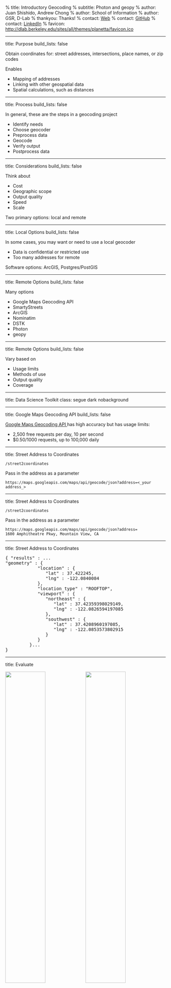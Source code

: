 % title: Introductory Geocoding
% subtitle: Photon and geopy
% author: Juan Shishido, Andrew Chong 
% author: School of Information
% author: GSR, D-Lab
% thankyou: Thanks!
% contact: <a href="http://people.ischool.berkeley.edu/~juanshishido/">Web</a>
% contact: <a href="https://github.com/juanshishido">GitHub</a>
% contact: <a href="http://www.linkedin.com/in/juanshishido/">LinkedIn</a>
% favicon: http://dlab.berkeley.edu/sites/all/themes/planetta/favicon.ico

---
title: Purpose
build_lists: false

Obtain coordinates for: street addresses, intersections, place names, or zip codes

Enables

- Mapping of addresses
- Linking with other geospatial data
- Spatial calculations, such as distances

---
title: Process
build_lists: false

In general, these are the steps in a geocoding project

- Identify needs
- Choose geocoder
- Preprocess data
- Geocode
- Verify output
- Postprocess data

---
title: Considerations
build_lists: false

Think about

- Cost
- Geographic scope
- Output quality
- Speed
- Scale

Two primary options: local and remote

---
title: Local Options
build_lists: false

In some cases, you may want or need to use a local geocoder

- Data is confidential or restricted use
- Too many addresses for remote

Software options: ArcGIS, Postgres/PostGIS

---
title: Remote Options
build_lists: false

Many options

- Google Maps Geocoding API
- SmartyStreets
- ArcGIS
- Nominatim
- DSTK
- Photon
- geopy

---
title: Remote Options
build_lists: false

Vary based on

- Usage limits
- Methods of use
- Output quality
- Coverage

---
title: Data Science Toolkit
class: segue dark nobackground

---
title: Google Maps Geocoding API 
build_lists: false

<a href="https://developers.google.com/maps/documentation/geocoding/intro" target="_blank">Google Maps Geocoding API </a> has high accuracy but has usage limits: 

- 2,500 free requests per day, 10 per second 
- $0.50/1000 requests, up to 100,000 daily 

---
title: Street Address to Coordinates

```/street2coordinates```

Pass in the address as a parameter

    https://maps.googleapis.com/maps/api/geocode/json?address=<_your address_>

---
title: Street Address to Coordinates

```/street2coordinates```

Pass in the address as a parameter

    https://maps.googleapis.com/maps/api/geocode/json?address=
    1600 Amphitheatre Pkwy, Mountain View, CA

---
title: Street Address to Coordinates

<pre class="prettyprint" data-lang="JSON">
{ "results" : ...
"geometry" : {
            "location" : {
               "lat" : 37.422245,
               "lng" : -122.0840084
            },
            "location_type" : "ROOFTOP",
            "viewport" : {
               "northeast" : {
                  "lat" : 37.42359398029149,
                  "lng" : -122.0826594197085
               },
               "southwest" : {
                  "lat" : 37.4208960197085,
                  "lng" : -122.0853573802915
               }
            }
         }...
}
</pre>

---
title: Evaluate

<img height=auto width=50% src="figures/google_hq_dstk_coords.png"><img height=auto width=50% src="figures/google_hq_address.png">

---
title: Try It
build_lists: false

    https://maps.googleapis.com/maps/api/geocode/json?address=<_your address_>

What happens when

- State is omitted
- Zip code is omitted
- Commas are removed
- Mix case

---
title: Photon
class: segue dark nobackground

---
title: Photon
build_lists: false

<a href="http://photon.komoot.de/" target="_blank">Photon</a> is free and open source

- Uses <a href="http://www.openstreetmap.org/" target="_blank">OpenStreetMap</a> data
- Worldwide coverage
- Multilingual search
- Typo tolerance
- Fast & scalable

However, "extensive usage will be throttled"

---
title: Photon API

Search

    photon.komoot.de/api/?q=berkeley

Limit number of results

    photon.komoot.de/api/?q=berkeley&limit=1

Preferred language

    photon.komoot.de/api/?q=berkeley&lang=fr

---
title: Photon API

Pass in the address as a parameter

    photon.komoot.de/api/?q=
    1600 Amphitheatre Pkwy, Mountain View, CA


---
title: Photon API

<pre class="prettyprint" data-lang="JSON">
{"features": [{
  "properties": {
    "osm_key":"office",
    "street":"Amphitheatre Parkway",
    "name":"Google Headquaters",
    "osm_id":2192620021,
    "osm_type":"N",
    "osm_value":"commercial",
  },
  "type":"Feature",
  "geometry": {
    "type":"Point",
    <b>"coordinates":[-122.0850862,37.4228139]</b>
  }
}],
"type":"FeatureCollection"}
</pre>

<a href="http://photon.komoot.de/api/?q=1600%20Amphitheatre%20Pkwy,%20Mountain%20View,%20CA" target="_blank">Full output</a>

---
title: Evaluate

<img height=auto width=50% src="figures/google_hq_photon_coords.png"><img height=auto width=50% src="figures/google_hq_address.png">

---
title: Bonus: geopy
class: segue dark nobackground

---
title: geopy
build_lists: false

Geocoding with Python

Access to many geocoding services

  - OpenStreetMap Nominatim
  - ESRI ArcGIS
  - Google Geocoding API
  - Baidu Maps
  - Bing Maps

<a href="https://github.com/geopy/geopy" target="_blank">geopy on GitHub</a>

---
title: geopy
build_lists: false

Example from the docs

    $ pip install geopy

<pre class="prettyprint" data-lang="python">
>>> import geopy
>>> from geopy.geocoders import Nominatim
>>> geolocator = Nominatim()
>>> location = geolocator.geocode("1600 Amphitheatre Pkwy, Mountain View, CA")
>>> print((location.latitude, location.longitude))
<b>(37.4228139, -122.0850862)</b>
</pre>

You can also reverse geocode, calculate distances, and more

Check out the geopy <a href="http://geopy.readthedocs.org/en/latest/" target="_blank">documentation</a>

---
title: JSON
class: segue dark nobackground

---
title: JSON Output
build_lists: false

JavaScript Object Notation

- Format typically used to send data between a server and web app

Convert JSON to CSV

- Write a script in Python, R, etc.
- Use other modules, e.g., ```pandas```

---
title: Manipulating the JSON object in Python 

Go to Photon API <a href=" http://photon.komoot.de/api/?q=1600%20Amphitheatre%20Pkwy,%20Mountain%20View,%20CA" target="_blank">link</a>and paste output in command below: 
   
<pre class="prettyprint" data-lang="python">

import json

json_str = '[output from Photon API]' 
python_obj = json.loads(json_obj)

# navigating dict by key 
type(python_obj)
python_obj['features']

# navigating dict by list 
type(python_obj['features'])
python_obj['features'][0]

</pre>

---
title: Problems in Reference Data 
build_lists: false 

Varies over services (remote & local)

- Incorrect street ranges, inaccurate or low quality features 
- Inaccurate feature attributes

Year matching between geocoded and reference data

- Missing streets
- Address changes


---
title: Verify Output
build_lists: false

Ways to assess quality

- Compare input street name to ```street_name```
- Count missing values
- Test against sub-sample with known or high-quality coordinates 

Because results are based on an underlying database or interpolation method, there will be variation in coordinate quality. In cases where the results are not good enough, consider using another service for those addresses.

---
title: Postprocess

To GeoJSON

Link to Census Blocks

    http://data.fcc.gov/api/block/find?latitude=<_latitude_>&longitude=<_longitude_>

Block FIPS="<b>060855046011175</b>"

The first two characters (<b>06</b>) indicate the <b>state</b> (CA), the next three (<b>085</b>) indicate the <b>county</b> (Alameda), the next 6 indicate the <b>census tract</b> (<b>5046.01</b>) and the last four characters indicates the census <b>block</b> group and block number (<b>1175</b>).  The first digit of the block identifies the block group.

---
title: Mapping

Several options

- Leaflet
- geojson.io
- CartoDB
- ArcGIS/QGIS
- GeoCanvas
- Python

---
title: Best Practices
build_lists: false

Preprocess data

- Formatting
- Components

Sample and test

Use multiple sources

Map results to verify

---
title: Tutorial
build_lists: false

Clone the repo or download the zip file from:

<a href="https://github.com/andrewqchong/geocoding-workshop" target="_blank">https://github.com/andrewqchong/geocoding-workshop</a>

Navigate to the directory and start an IPython notebook instance

    $ ipython notebook

Let's get to work

We'll create a map of the 44 BART stations in the Bay Area